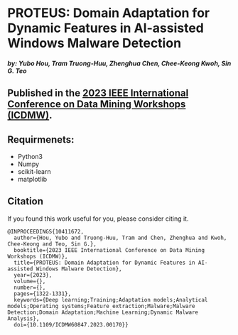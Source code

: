 # PROTEUS: Domain Adaptation for Dynamic Features in AI-assisted Windows Malware Detection
#### *by: Yubo Hou, Tram Truong-Huu, Zhenghua Chen, Chee-Keong Kwoh, Sin G. Teo*

## Published in the [2023 IEEE International Conference on Data Mining Workshops (ICDMW)](https://ieeexplore.ieee.org/document/10411672).

## Requirmenets:
- Python3
- Numpy
- scikit-learn
- matplotlib 

## Citation
If you found this work useful for you, please consider citing it.
```
@INPROCEEDINGS{10411672,
  author={Hou, Yubo and Truong-Huu, Tram and Chen, Zhenghua and Kwoh, Chee-Keong and Teo, Sin G.},
  booktitle={2023 IEEE International Conference on Data Mining Workshops (ICDMW)}, 
  title={PROTEUS: Domain Adaptation for Dynamic Features in AI-assisted Windows Malware Detection}, 
  year={2023},
  volume={},
  number={},
  pages={1322-1331},
  keywords={Deep learning;Training;Adaptation models;Analytical models;Operating systems;Feature extraction;Malware;Malware Detection;Domain Adaptation;Machine Learning;Dynamic Malware Analysis},
  doi={10.1109/ICDMW60847.2023.00170}}
```

